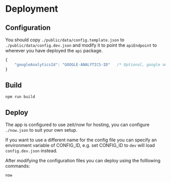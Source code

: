 # Deployment

## Configuration

You should copy `./public/data/config.template.json` to `./public/data/config.dev.json` and modify it to point the `apiEndpoint` to wherever you have deployed the `api` package.

```js
{
    "googleAnalyticsId": "GOOGLE-ANALYTICS-ID"   /* Optional, google analytics id */
}
```

## Build

```shell
npm run build
```

## Deploy

The app is configured to use zeit/now for hosting, you can configure `./now.json` to suit your own setup.

If you want to use a different name for the config file you can specify an environment variable of CONFIG_ID, e.g. set CONFIG_ID to `dev` will load `config.dev.json` instead.

After modifying the configuration files you can deploy using the folllowing commands:

```shell
now
```
